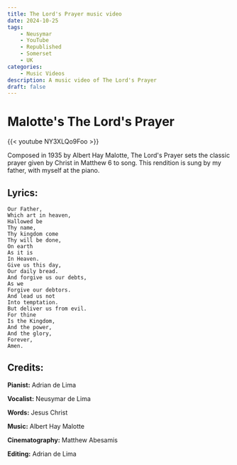 ```yaml
---
title: The Lord's Prayer music video
date: 2024-10-25
tags:
    - Neusymar
    - YouTube
    - Republished
    - Somerset
    - UK
categories:
    - Music Videos
description: A music video of The Lord's Prayer
draft: false
---
```


# Malotte's The Lord's Prayer

{{< youtube NY3XLQo9Foo >}}

Composed in 1935 by Albert Hay Malotte, The Lord's Prayer sets the classic prayer given by Christ in Matthew 6 to song. This rendition is sung by my father, with myself at the piano.

## Lyrics:

```
Our Father,
Which art in heaven,
Hallowed be
Thy name,
Thy kingdom come
Thy will be done,
On earth
As it is
In Heaven.
Give us this day,
Our daily bread.
And forgive us our debts,
As we
Forgive our debtors.
And lead us not
Into temptation.
But deliver us from evil.
For thine
Is the Kingdom,
And the power,
And the glory,
Forever,
Amen.
```

## Credits:

**Pianist:** Adrian de Lima

**Vocalist:** Neusymar de Lima

**Words:** Jesus Christ

**Music:** Albert Hay Malotte

**Cinematography:** Matthew Abesamis

**Editing:** Adrian de Lima
